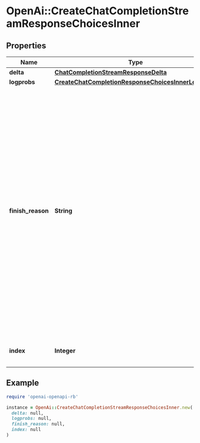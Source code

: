 # OpenAi::CreateChatCompletionStreamResponseChoicesInner

## Properties

| Name | Type | Description | Notes |
| ---- | ---- | ----------- | ----- |
| **delta** | [**ChatCompletionStreamResponseDelta**](ChatCompletionStreamResponseDelta.md) |  |  |
| **logprobs** | [**CreateChatCompletionResponseChoicesInnerLogprobs**](CreateChatCompletionResponseChoicesInnerLogprobs.md) |  | [optional] |
| **finish_reason** | **String** | The reason the model stopped generating tokens. This will be &#x60;stop&#x60; if the model hit a natural stop point or a provided stop sequence, &#x60;length&#x60; if the maximum number of tokens specified in the request was reached, &#x60;content_filter&#x60; if content was omitted due to a flag from our content filters, &#x60;tool_calls&#x60; if the model called a tool, or &#x60;function_call&#x60; (deprecated) if the model called a function.  |  |
| **index** | **Integer** | The index of the choice in the list of choices. |  |

## Example

```ruby
require 'openai-openapi-rb'

instance = OpenAi::CreateChatCompletionStreamResponseChoicesInner.new(
  delta: null,
  logprobs: null,
  finish_reason: null,
  index: null
)
```

